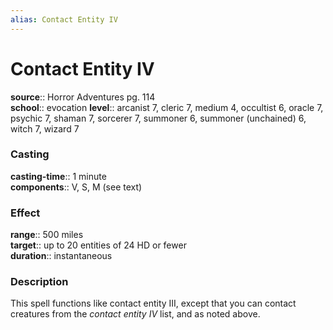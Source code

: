 ```yaml
---
alias: Contact Entity IV
---
```


# Contact Entity IV 

**source**:: Horror Adventures pg. 114  
**school**:: evocation
**level**:: arcanist 7, cleric 7, medium 4, occultist 6, oracle 7, psychic 7, shaman 7, sorcerer 7, summoner 6, summoner (unchained) 6, witch 7, wizard 7

### Casting 

**casting-time**:: 1 minute  
**components**:: V, S, M (see text)

### Effect 

**range**:: 500 miles  
**target**:: up to 20 entities of 24 HD or fewer  
**duration**:: instantaneous

### Description 

This spell functions like contact entity III, except that you can contact creatures from the *contact entity IV* list, and as noted above.
